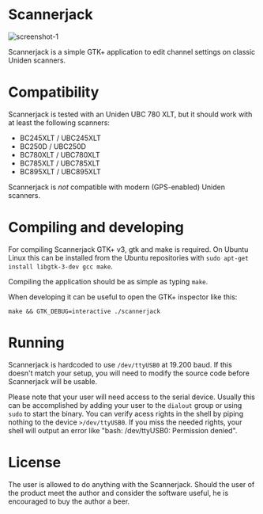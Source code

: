 Scannerjack
===========

![screenshot-1](https://user-images.githubusercontent.com/3726205/29249039-86a1cf36-8027-11e7-82fb-5b248e7d04c8.png)

Scannerjack is a simple GTK+ application to edit channel settings on classic
Uniden scanners.

Compatibility
=============

Scannerjack is tested with an Uniden UBC 780 XLT, but it should work
with at least the following scanners:

- BC245XLT / UBC245XLT
- BC250D / UBC250D
- BC780XLT / UBC780XLT
- BC785XLT / UBC785XLT
- BC895XLT / UBC895XLT

Scannerjack is *not* compatible with modern (GPS-enabled) Uniden scanners.

Compiling and developing
========================

For compiling Scannerjack GTK+ v3, gtk and make is required. On Ubuntu Linux
this can be installed from the Ubuntu repositories with
`sudo apt-get install libgtk-3-dev gcc make`.

Compiling the application should be as simple as typing `make`.

When developing it can be useful to open the GTK+ inspector like this:

    make && GTK_DEBUG=interactive ./scannerjack

Running
=======

Scannerjack is hardcoded to use `/dev/ttyUSB0` at 19.200 baud. If this doesn't
match your setup, you will need to modify the source code before Scannerjack
will be usable.

Please note that your user will need access to the serial device. Usually this
can be accomplished by adding your user to the `dialout` group or using `sudo`
to start the binary. You can verify acess rights in the shell by piping nothing
to the device `>/dev/ttyUSB0`. If you miss the needed rights, your shell will
output an error like "bash: /dev/ttyUSB0: Permission denied".

License
=======

The user is allowed to do anything with the Scannerjack. Should the user
of the product meet the author and consider the software useful, he is
encouraged to buy the author a beer.
